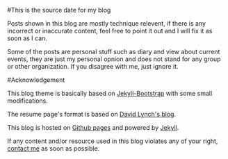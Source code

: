 #This is the source date for my blog

Posts shown in this blog are mostly technique relevent, if there is any incorrect or inaccurate content, feel free to point it out and I will fix it as soon as I can.

Some of the posts are personal stuff such as diary and view about current events, they are just my personal opnion and does not stand for any group or other organization. If you disagree with me, just ignore it.

#Acknowledgement

This blog theme is basically based on [Jekyll-Bootstrap](http://jekyllbootstrap.com/) with some small modifications.

The resume page's format is based on [David Lynch's blog](http://davidlynch.org/).

This blog is hosted on [Github pages](http://pages.github.com/) and powered by [Jekyll](http://jekyllrb.com/).

If any content and/or resource used in this blog violates any of your right, [contact me](http://www.jiangji.me/about.html) as soon as possible.
